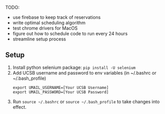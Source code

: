 TODO:
* use firebase to keep track of reservations
* write optimal scheduling algorithm
* test chrome drivers for MacOS
* figure out how to schedule code to run every 24 hours
* streamline setup process


## Setup
  1. Install python selenium package: `pip install -U selenium`
  2. Add UCSB username and password to env variables (in ~/.bashrc or ~/.bash_profile)
      ```
      export UMAIL_USERNAME=[Your UCSB Username]
      export UMAIL_PASSWORD=[Your UCSB Password]
      ```
  3. Run `source ~/.bashrc` or `source ~/.bash_profile` to take changes into effect.



